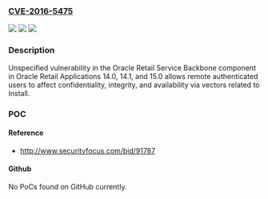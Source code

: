 ### [CVE-2016-5475](https://cve.mitre.org/cgi-bin/cvename.cgi?name=CVE-2016-5475)
![](https://img.shields.io/static/v1?label=Product&message=n%2Fa&color=blue)
![](https://img.shields.io/static/v1?label=Version&message=n%2Fa&color=blue)
![](https://img.shields.io/static/v1?label=Vulnerability&message=n%2Fa&color=brighgreen)

### Description

Unspecified vulnerability in the Oracle Retail Service Backbone component in Oracle Retail Applications 14.0, 14.1, and 15.0 allows remote authenticated users to affect confidentiality, integrity, and availability via vectors related to Install.

### POC

#### Reference
- http://www.securityfocus.com/bid/91787

#### Github
No PoCs found on GitHub currently.

